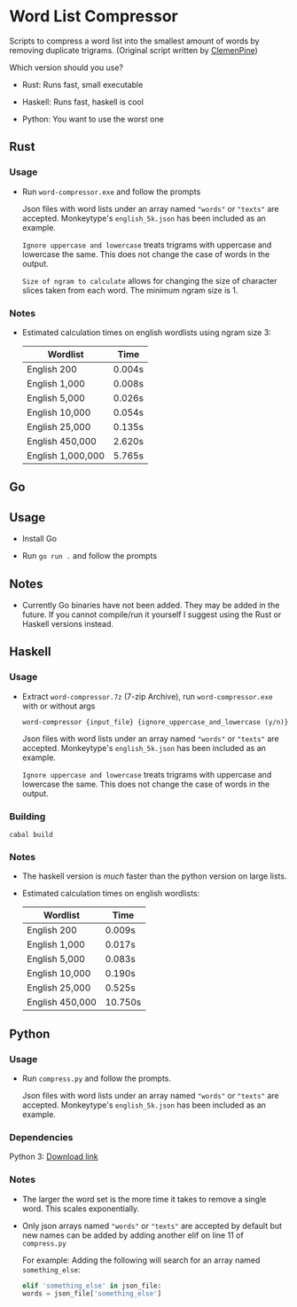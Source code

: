 # Word List Compressor

Scripts to compress a word list into the smallest amount of words by removing duplicate trigrams. (Original script written by [ClemenPine](https://github.com/ClemenPine/word-compressor))

Which version should you use?

- Rust: Runs fast, small executable

- Haskell: Runs fast, haskell is cool

- Python: You want to use the worst one

## Rust

### Usage

- Run `word-compressor.exe` and follow the prompts

    Json files with word lists under an array named `"words"` or `"texts"` are accepted. Monkeytype's `english_5k.json` has been included as an example.

    `Ignore uppercase and lowercase` treats trigrams with uppercase and lowercase the same. This does not change the case of words in the output.

    `Size of ngram to calculate` allows for changing the size of character slices taken from each word. The minimum ngram size is 1.

### Notes

- Estimated calculation times on english wordlists using ngram size 3:

    | Wordlist          | Time   |
    |-------------------|--------|
    | English 200       | 0.004s |
    | English 1,000     | 0.008s |
    | English 5,000     | 0.026s |
    | English 10,000    | 0.054s |
    | English 25,000    | 0.135s |
    | English 450,000   | 2.620s |
    | English 1,000,000 | 5.765s |

## Go

## Usage

- Install Go

- Run `go run .` and follow the prompts

## Notes

- Currently Go binaries have not been added. They may be added in the future. If you cannot compile/run it yourself I suggest using the Rust or Haskell versions instead.

## Haskell

### Usage

- Extract `word-compressor.7z` (7-zip Archive), run `word-compressor.exe` with or without args

    ```
    word-compressor {input_file} {ignore_uppercase_and_lowercase (y/n)}
    ```

    Json files with word lists under an array named `"words"` or `"texts"` are accepted. Monkeytype's `english_5k.json` has been included as an example.

    `Ignore uppercase and lowercase` treats trigrams with uppercase and lowercase the same. This does not change the case of words in the output.

### Building

```
cabal build
```

### Notes

- The haskell version is *much* faster than the python version on large lists.

- Estimated calculation times on english wordlists:

    | Wordlist        | Time    |
    |-----------------|---------|
    | English 200     | 0.009s  |
    | English 1,000   | 0.017s  |
    | English 5,000   | 0.083s  |
    | English 10,000  | 0.190s  |
    | English 25,000  | 0.525s  |
    | English 450,000 | 10.750s |

## Python

### Usage

- Run `compress.py` and follow the prompts.

    Json files with word lists under an array named `"words"` or `"texts"` are accepted. Monkeytype's `english_5k.json` has been included as an example.

### Dependencies

Python 3: [Download link](https://www.python.org/downloads/)

### Notes

- The larger the word set is the more time it takes to remove a single word. This scales exponentially.

- Only json arrays named `"words"` or `"texts"` are accepted by default but new names can be added by adding another elif on line 11 of `compress.py`

    For example: Adding the following will search for an array named `something_else`:
    ```python
    elif 'something_else' in json_file:
    words = json_file['something_else']
    ```